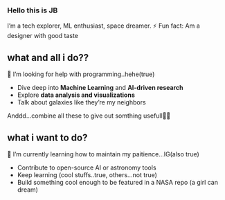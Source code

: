 ### Hello this is JB
I’m a tech explorer, ML enthusiast, space dreamer.
⚡ Fun fact: Am a designer with good taste

## what and all i do??
🤔 I’m looking for help with programming..hehe(true)
- Dive deep into **Machine Learning** and **AI-driven research**
- Explore **data analysis and visualizations** 
- Talk about galaxies like they’re my neighbors

Anddd...combine all these to give out somthing usefull🔭🌠

## what i want to do?
🌱 I’m currently learning how to maintain my paitience...IG(also true)
- Contribute to open-source AI or astronomy tools  
- Keep learning (cool stuffs..true, others...not true) 
- Build something cool enough to be featured in a NASA repo (a girl can dream)

